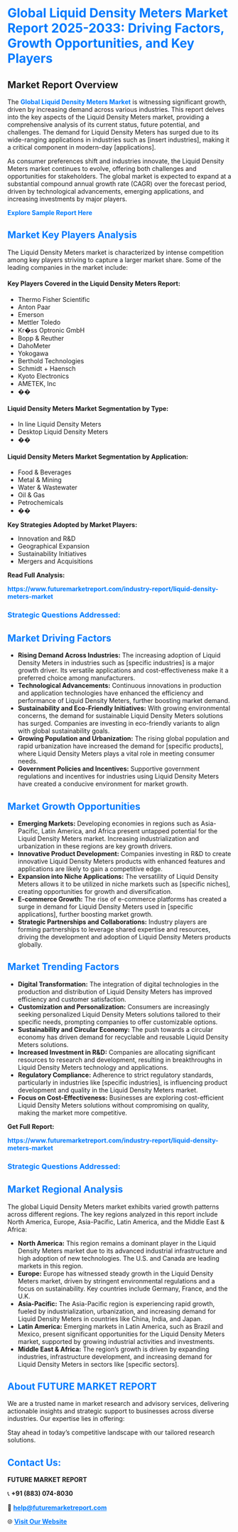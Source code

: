 <h1 style="color: #007BFF;">Global Liquid Density Meters Market Report 2025-2033: Driving Factors, Growth Opportunities, and Key Players</h1>

<section id="overview">
<h2>Market Report Overview</h2>
<p>The <a href="https://www.futuremarketreport.com/industry-report/liquid-density-meters-market" style="color: #007BFF; text-decoration: none;"><strong>Global Liquid Density Meters Market</strong></a> is witnessing significant growth, driven by increasing demand across various industries. This report delves into the key aspects of the Liquid Density Meters market, providing a comprehensive analysis of its current status, future potential, and challenges. The demand for Liquid Density Meters has surged due to its wide-ranging applications in industries such as [insert industries], making it a critical component in modern-day [applications].</p>
<p>As consumer preferences shift and industries innovate, the Liquid Density Meters market continues to evolve, offering both challenges and opportunities for stakeholders. The global market is expected to expand at a substantial compound annual growth rate (CAGR) over the forecast period, driven by technological advancements, emerging applications, and increasing investments by major players.</p>
</section>

<section id="overview">
<p><a href="https://www.futuremarketreport.com/request-sample/reportId=118127" style="color: #007BFF; text-decoration: none;"><strong>Explore Sample Report Here</strong></a></p>
</section>

<section id="key-players">
<h2 style="color: #007BFF;">Market Key Players Analysis</h2>
<p>The Liquid Density Meters market is characterized by intense competition among key players striving to capture a larger market share. Some of the leading companies in the market include:</p>
<h4>Key Players Covered in the Liquid Density Meters Report:</h4>
<ul><li>Thermo Fisher Scientific</li><li>Anton Paar</li><li>Emerson</li><li>Mettler Toledo</li><li>Kr�ss Optronic GmbH</li><li>Bopp &amp; Reuther</li><li>DahoMeter</li><li>Yokogawa</li><li>Berthold Technologies</li><li>Schmidt + Haensch</li><li>Kyoto Electronics</li><li>AMETEK, Inc</li><li>��</li></ul>
<h4>Liquid Density Meters Market Segmentation by Type:</h4>
<ul><li>In line Liquid Density Meters</li><li>Desktop Liquid Density Meters</li><li>��</li></ul>

<h4>Liquid Density Meters Market Segmentation by Application:</h4>
<ul><li>Food &amp; Beverages</li><li>Metal &amp; Mining</li><li>Water &amp; Wastewater</li><li>Oil &amp; Gas</li><li>Petrochemicals</li><li>��</li></ul>
<p><strong>Key Strategies Adopted by Market Players:</strong></p>
<ul>
<li>Innovation and R&D</li>
<li>Geographical Expansion</li>
<li>Sustainability Initiatives</li>
<li>Mergers and Acquisitions</li>
</ul>
</section>

<section>
<p><strong>Read Full Analysis: </strong></p><a href="https://www.futuremarketreport.com/industry-report/liquid-density-meters-market" style="color: #007BFF; text-decoration: none;"><strong>https://www.futuremarketreport.com/industry-report/liquid-density-meters-market</strong></a>
<h3 style="color: #007BFF;">Strategic Questions Addressed:</h3>
</section>

<section id="driving-factors">
<h2 style="color: #007BFF;">Market Driving Factors</h2>
<ul>
<li><strong>Rising Demand Across Industries:</strong> The increasing adoption of Liquid Density Meters in industries such as [specific industries] is a major growth driver. Its versatile applications and cost-effectiveness make it a preferred choice among manufacturers.</li>
<li><strong>Technological Advancements:</strong> Continuous innovations in production and application technologies have enhanced the efficiency and performance of Liquid Density Meters, further boosting market demand.</li>
<li><strong>Sustainability and Eco-Friendly Initiatives:</strong> With growing environmental concerns, the demand for sustainable Liquid Density Meters solutions has surged. Companies are investing in eco-friendly variants to align with global sustainability goals.</li>
<li><strong>Growing Population and Urbanization:</strong> The rising global population and rapid urbanization have increased the demand for [specific products], where Liquid Density Meters plays a vital role in meeting consumer needs.</li>
<li><strong>Government Policies and Incentives:</strong> Supportive government regulations and incentives for industries using Liquid Density Meters have created a conducive environment for market growth.</li>
</ul>
</section>

<section id="growth-opportunities">
<h2 style="color: #007BFF;">Market Growth Opportunities</h2>
<ul>
<li><strong>Emerging Markets:</strong> Developing economies in regions such as Asia-Pacific, Latin America, and Africa present untapped potential for the Liquid Density Meters market. Increasing industrialization and urbanization in these regions are key growth drivers.</li>
<li><strong>Innovative Product Development:</strong> Companies investing in R&D to create innovative Liquid Density Meters products with enhanced features and applications are likely to gain a competitive edge.</li>
<li><strong>Expansion into Niche Applications:</strong> The versatility of Liquid Density Meters allows it to be utilized in niche markets such as [specific niches], creating opportunities for growth and diversification.</li>
<li><strong>E-commerce Growth:</strong> The rise of e-commerce platforms has created a surge in demand for Liquid Density Meters used in [specific applications], further boosting market growth.</li>
<li><strong>Strategic Partnerships and Collaborations:</strong> Industry players are forming partnerships to leverage shared expertise and resources, driving the development and adoption of Liquid Density Meters products globally.</li>
</ul>
</section>

<section id="trending-factors">
<h2 style="color: #007BFF;">Market Trending Factors</h2>
<ul>
<li><strong>Digital Transformation:</strong> The integration of digital technologies in the production and distribution of Liquid Density Meters has improved efficiency and customer satisfaction.</li>
<li><strong>Customization and Personalization:</strong> Consumers are increasingly seeking personalized Liquid Density Meters solutions tailored to their specific needs, prompting companies to offer customizable options.</li>
<li><strong>Sustainability and Circular Economy:</strong> The push towards a circular economy has driven demand for recyclable and reusable Liquid Density Meters solutions.</li>
<li><strong>Increased Investment in R&D:</strong> Companies are allocating significant resources to research and development, resulting in breakthroughs in Liquid Density Meters technology and applications.</li>
<li><strong>Regulatory Compliance:</strong> Adherence to strict regulatory standards, particularly in industries like [specific industries], is influencing product development and quality in the Liquid Density Meters market.</li>
<li><strong>Focus on Cost-Effectiveness:</strong> Businesses are exploring cost-efficient Liquid Density Meters solutions without compromising on quality, making the market more competitive.</li>
</ul>
</section>

<section>
<p><strong>Get Full Report: </strong></p><a href="https://www.futuremarketreport.com/industry-report/liquid-density-meters-market" style="color: #007BFF; text-decoration: none;"><strong>https://www.futuremarketreport.com/industry-report/liquid-density-meters-market</strong></a>
<h3 style="color: #007BFF;">Strategic Questions Addressed:</h3>
</section>


<section id="regional-analysis">
<h2 style="color: #007BFF;">Market Regional Analysis</h2>
<p>The global Liquid Density Meters market exhibits varied growth patterns across different regions. The key regions analyzed in this report include North America, Europe, Asia-Pacific, Latin America, and the Middle East & Africa:</p>
<ul>
<li><strong>North America:</strong> This region remains a dominant player in the Liquid Density Meters market due to its advanced industrial infrastructure and high adoption of new technologies. The U.S. and Canada are leading markets in this region.</li>
<li><strong>Europe:</strong> Europe has witnessed steady growth in the Liquid Density Meters market, driven by stringent environmental regulations and a focus on sustainability. Key countries include Germany, France, and the U.K.</li>
<li><strong>Asia-Pacific:</strong> The Asia-Pacific region is experiencing rapid growth, fueled by industrialization, urbanization, and increasing demand for Liquid Density Meters in countries like China, India, and Japan.</li>
<li><strong>Latin America:</strong> Emerging markets in Latin America, such as Brazil and Mexico, present significant opportunities for the Liquid Density Meters market, supported by growing industrial activities and investments.</li>
<li><strong>Middle East & Africa:</strong> The region’s growth is driven by expanding industries, infrastructure development, and increasing demand for Liquid Density Meters in sectors like [specific sectors].</li>
</ul>
</section>

<footer>
<h2 style="color: #007BFF;">About FUTURE MARKET REPORT</h2>
<p>We are a trusted name in market research and advisory services, delivering actionable insights and strategic support to businesses across diverse industries. Our expertise lies in offering:</p>

<p>Stay ahead in today’s competitive landscape with our tailored research solutions.</p>

<h2 style="color: #007BFF;">Contact Us:</h2>
<p><strong>FUTURE MARKET REPORT</strong></p>
<p>📞 <strong>+91 (883) 074-8030</strong></p>
<p>📧 <strong><a href="mailto:help@futuremarketreport.com" style="color: #007BFF;">help@futuremarketreport.com</a></strong></p>
<p>🌐 <strong><a href="https://www.futuremarketreport.com/" style="color: #007BFF;">Visit Our Website</a></strong></p>
</footer>